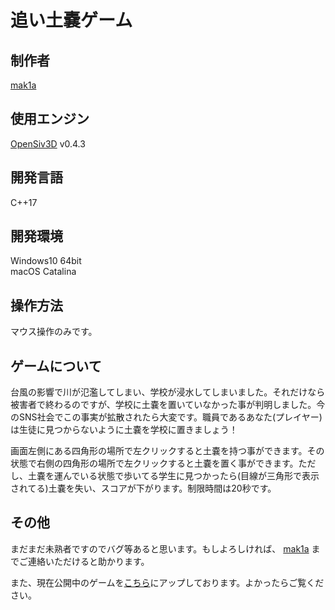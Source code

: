 ﻿# 追い土嚢ゲーム

## 制作者

[mak1a](https://twitter.com/mak1a_ctrl/)

## 使用エンジン

[OpenSiv3D](https://siv3d.github.io/ja-jp/) v0.4.3

## 開発言語

C++17

## 開発環境

Windows10 64bit<br>
macOS Catalina

## 操作方法

マウス操作のみです。

## ゲームについて

台風の影響で川が氾濫してしまい、学校が浸水してしまいました。それだけなら被害者で終わるのですが、学校に土嚢を置いていなかった事が判明しました。今のSNS社会でこの事実が拡散されたら大変です。職員であるあなた(プレイヤー)は生徒に見つからないように土嚢を学校に置きましょう！

画面左側にある四角形の場所で左クリックすると土嚢を持つ事ができます。その状態で右側の四角形の場所で左クリックすると土嚢を置く事ができます。ただし、土嚢を運んでいる状態で歩いてる学生に見つかったら(目線が三角形で表示されてる)土嚢を失い、スコアが下がります。制限時間は20秒です。

## その他

まだまだ未熟者ですのでバグ等あると思います。もしよろしければ、 [mak1a](https://twitter.com/mak1a_ctrl/) までご連絡いただけると助かります。

また、現在公開中のゲームを[こちら](https://home.tcu-ctrl.jp/progress)にアップしております。よかったらご覧ください。
